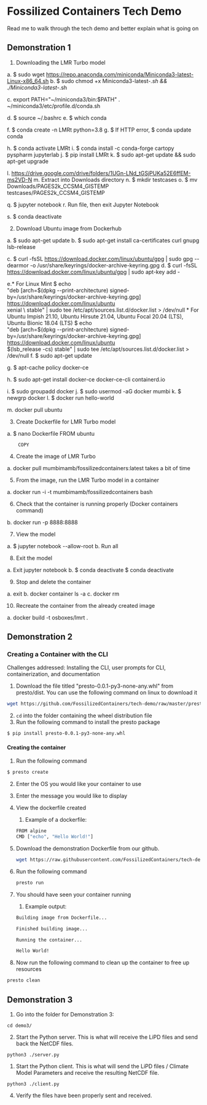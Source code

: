 # Fossilized Containers Tech Demo

Read me to walk through the tech demo and better explain what is going on

## Demonstration 1

1. Downloading the LMR Turbo model

  a. $ sudo wget https://repo.anaconda.com/miniconda/Miniconda3-latest-Linux-x86_64.sh
  b. $ sudo chmod +x Miniconda3-latest-*.sh && ./Miniconda3-latest-*.sh

  c. export PATH="~/miniconda3/bin:$PATH"
     . ~/miniconda3/etc/profile.d/conda.sh

  d. $ source ~/.bashrc
  e. $ which conda

  f. $ conda create -n LMRt python=3.8
  g. $ If HTTP error, $ conda update conda

  h. $ conda activate LMRt
  i. $ conda install -c conda-forge cartopy pyspharm jupyterlab
  j. $ pip install LMRt
  k. $ sudo apt-get update && sudo apt-get upgrade

  l. https://drive.google.com/drive/folders/1UGn-LNd_tGSjPUKa52E6ffEM-ms2VD-N
  m. Extract into Downloads directory
  n. $ mkdir testcases
  o. $ mv Downloads/PAGES2k_CCSM4_GISTEMP testcases/PAGES2k_CCSM4_GISTEMP

  q. $ jupyter notebook
  r. Run file, then exit Jupyter Notebook

  s. $ conda deactivate


2. Download Ubuntu image from Dockerhub

  a. $ sudo apt-get update
  b. $ sudo apt-get install ca-certificates curl gnupg lsb-release

  c. $ curl -fsSL https://download.docker.com/linux/ubuntu/gpg | sudo gpg --dearmor -o /usr/share/keyrings/docker-archive-keyring.gpg
  d. $ curl -fsSL https://download.docker.com/linux/ubuntu/gpg | sudo apt-key add -

  e.* For Linux Mint
      $  echo \
          "deb [arch=$(dpkg --print-architecture) signed-by=/usr/share/keyrings/docker-archive-keyring.gpg] https://download.docker.com/linux/ubuntu \
          xenial \ stable" | sudo tee /etc/apt/sources.list.d/docker.list > /dev/null
    * For Ubuntu Impish 21.10, Ubuntu Hirsute 21.04, Ubuntu Focal 20.04 (LTS),
      Ubuntu Bionic 18.04 (LTS)
      $  echo \
          "deb [arch=$(dpkg --print-architecture) signed-by=/usr/share/keyrings/docker-archive-keyring.gpg] https://download.docker.com/linux/ubuntu \
          $(lsb_release -cs) stable" | sudo tee /etc/apt/sources.list.d/docker.list > /dev/null
  f. $ sudo apt-get update

  g. $ apt-cache policy docker-ce

  h. $ sudo apt-get install docker-ce docker-ce-cli containerd.io

  i. $ sudo groupadd docker
  j. $ sudo usermod -aG docker mumbi
  k. $ newgrp docker
  l. $ docker run hello-world

  m. docker pull ubuntu


3. Create Dockerfile for LMR Turbo model

  a. $ nano Dockerfile
        FROM ubuntu

        COPY

4. Create the image of LMR Turbo

  a. docker pull mumbimamb/fossilizedcontainers:latest
  takes a bit of time

5. From the image, run the LMR Turbo model in a container

  a. docker run -i -t mumbimamb/fossilizedcontainers bash

6. Check that the container is running properly (Docker containers command)

  b. docker run -p 8888:8888 <ID>

7. View the model

  a. $ jupyter notebook --allow-root
  b. Run all

8. Exit the model

  a. Exit jupyter notebook
  b. $ conda deactivate
     $ conda deactivate


9. Stop and delete the container

  a. exit
  b. docker container ls -a
  c. docker rm <CONTAINER ID>

10. Recreate the container from the already created image

  a. docker build -t osboxes/lmrt .

## Demonstration 2

### Creating a Container with the CLI

Challenges addressed: Installing the CLI, user prompts for CLI, containerization, and documentation

1. Download the file titled "presto-0.0.1-py3-none-any.whl" from presto/dist. You can use the following command on linux to download it
~~~bash
wget https://github.com/FossilizedContainers/tech-demo/raw/master/presto/dist/presto-0.0.1-py3-none-any.whl
~~~
2. `cd` into the folder containing the wheel distribution file
3. Run the following command to install the presto package
~~~bash
$ pip install presto-0.0.1-py3-none-any.whl
~~~

#### Creating the container
1. Run the following command
~~~bash
$ presto create
~~~
2. Enter the OS you would like your container to use
3. Enter the message you would like to display
4. View the dockerfile created
   1. Example of a dockerfile:
   ~~~bash
   FROM alpine
   CMD ["echo", "Hello World!"]
    ~~~
5. Download the demonstration Dockerfile from our github.
   ~~~bash
   wget https://raw.githubusercontent.com/FossilizedContainers/tech-demo/master/C4/Dockerfile
   ~~~
6. Run the following command
   ~~~bash
   presto run
   ~~~

7. You should have seen your container running
   1. Example output:
   ~~~bash
   Building image from Dockerfile...

   Finished building image...

   Running the container...

   Hello World!
   ~~~

8. Now run the following command to clean up the container to free up resources
  ~~~bash
  presto clean
  ~~~
## Demonstration 3

1. Go into the folder for Demonstration 3:
```
cd demo3/
```

2. Start the Python server. This is what will receive the LiPD files and send back the NetCDF files.

```
python3 ./server.py
```

1. Start the Python client. This is what will send the LiPD files / Climate Model Parameters and receive the resulting NetCDF file.

```
python3 ./client.py
```

4. Verify the files have been properly sent and received.
